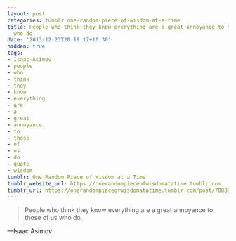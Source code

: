 ```yaml
---
layout: post
categories: tumblr one-random-piece-of-wisdom-at-a-time
title: People who think they know everything are a great annoyance to those of us
  who do.
date: '2013-12-23T20:19:17+10:30'
hidden: true
tags:
- Isaac-Asimov
- people
- who
- think
- they
- know
- everything
- are
- a
- great
- annoyance
- to
- those
- of
- us
- do
- quote
- wisdom
tumblr: One Random Piece of Wisdom at a Time
tumblr_website_url: https://onerandompieceofwisdomatatime.tumblr.com
tumblr_url: https://onerandompieceofwisdomatatime.tumblr.com/post/70883120287/people-who-think-they-know-everything-are-a-great
---
```

> People who think they know everything are a great annoyance to those of us who do.

—Isaac Asimov
